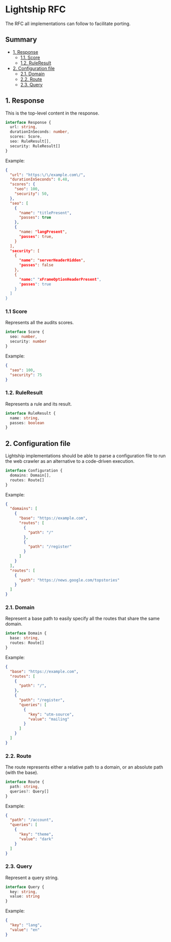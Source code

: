 # Lightship RFC

The RFC all implementations can follow to facilitate porting.

## Summary

- [1. Response](#1-response)
  - [1.1. Score](#11-score)
  - [1.2. RuleResult](#12-ruleresult)
- [2. Configuration file](#2-configuration-file)
  - [2.1. Domain](#21-domain)
  - [2.2. Route](#22-route)
  - [2.3. Query](#23-query)

## 1. Response

This is the top-level content in the response.

```ts
interface Response {
  url: string,
  durationInSeconds: number,
  scores: Score,
  seo: RuleResult[],
  security: RuleResult[]
}
```

Example:

```json
{
  "url": "https:\/\/example.com\/",
  "durationInSeconds": 0.48,
  "scores": {
    "seo": 100,
    "security": 50,
  },
  "seo": [
    {
      "name": "titlePresent",
      "passes": true
    },
    {
      "name: "langPresent",
      "passes": true,
    }
  ],
  "security": [
    {
      "name": "serverHeaderHidden",
      "passes": false
    },
    {
      "name:" "xFrameOptionHeaderPresent",
      "passes": true
    }
  ]
}
```

### 1.1 Score

Represents all the audits scores.

```ts
interface Score {
  seo: number,
  security: number
}
```

Example:

```json
{
  "seo": 100,
  "security": 75
}
```

### 1.2. RuleResult

Represents a rule and its result.

```ts
interface RuleResult {
  name: string,
  passes: boolean
}
```

## 2. Configuration file

Lightship implementations should be able to parse a configuration file to run the web crawler as an alternative to a code-driven execution.

```ts
interface Configuration {
  domains: Domain[],
  routes: Route[]
}
```

Example:

```json
{
  "domains": [
    {
      "base": "https://example.com",
      "routes": [
        {
          "path": "/"
        },
        {
          "path": "/register"
        }
      ]
    }
  ],
  "routes": [
    {
      "path": "https://news.google.com/topstories"
    }
  ]
}
```

### 2.1. Domain

Represent a base path to easily specify all the routes that share the same domain.

```ts
interface Domain {
  base: string,
  routes: Route[]
}
```

Example:

```json
{
  "base": "https://example.com",
  "routes": [
    {
      "path": "/",
    },
    {
      "path": "/register",
      "queries": [
        {
          "key": "utm-source",
          "value": "mailing"
        }
      ]
    }
  ]
}
```

### 2.2. Route

The route represents either a relative path to a domain, or an absolute path (with the base).

```ts
interface Route {
  path: string,
  queries?: Query[]
}
```

Example:

```json
{
  "path": "/account",
  "queries": [
    {
      "key": "theme",
      "value": "dark"
    }
  ]
}
```

### 2.3. Query

Represent a query string.

```ts
interface Query {
  key: string,
  value: string
}
```

Example:

```json
{
  "key": "lang",
  "value": "en"
}
```
